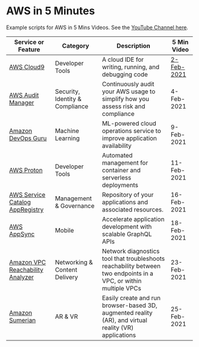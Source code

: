 # AWS in 5 Minutes
Example scripts for AWS in 5 Mins Videos. See the [YouTube Channel here](https://www.youtube.com/channel/UCT2APKG-FGwdZU3TNtJWZPw).

Service or Feature | Category | Description | 5 Min Video
---------- | ------------ | ------------ | ------------
[AWS Cloud9](./cloud9) | Developer Tools | A cloud IDE for writing, running, and debugging code | [2-Feb-2021](https://youtu.be/ZTPgkD7_0Mk)
[AWS Audit Manager](./audit-manager) | Security, Identity & Compliance | Continuously audit your AWS usage to simplify how you assess risk and compliance | 4-Feb-2021
[Amazon DevOps Guru](./devops-guru) | Machine Learning | ML-powered cloud operations service to improve application availability | 9-Feb-2021
[AWS Proton](./proton) | Developer Tools | Automated management for container and serverless deployments | 11-Feb-2021
[AWS Service Catalog AppRegistry](./appregistry) | Management & Governance | Repository of your applications and associated resources. | 16-Feb-2021
[AWS AppSync](./appsync) | Mobile | Accelerate application development with scalable GraphQL APIs | 18-Feb-2021
[Amazon VPC Reachability Analyzer](./vpc-reachability) | Networking & Content Delivery | Network diagnostics tool that troubleshoots reachability between two endpoints in a VPC, or within multiple VPCs | 23-Feb-2021
[Amazon Sumerian](./sumerian) | AR & VR | Easily create and run browser-based 3D, augmented reality (AR), and virtual reality (VR) applications | 25-Feb-2021